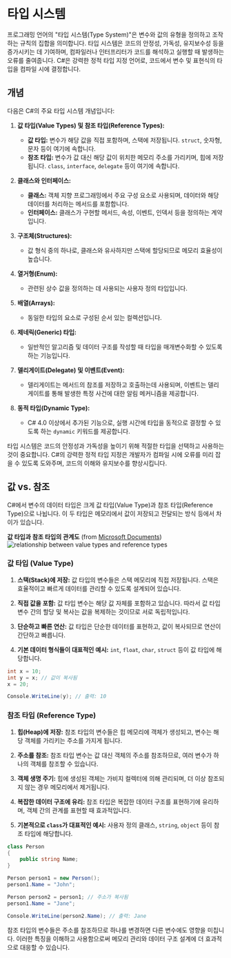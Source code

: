 # 타입 시스템

프로그래밍 언어의 "타입 시스템(Type System)"은 변수와 값의 유형을 정의하고 조작하는 규칙의 집합을 의미합니다. 타입 시스템은 코드의 안정성, 가독성, 유지보수성 등을 증가시키는 데 기여하며, 컴파일러나 인터프리터가 코드를 해석하고 실행할 때 발생하는 오류를 줄여줍니다. C#은 강력한 정적 타입 지정 언어로, 코드에서 변수 및 표현식의 타입을 컴파일 시에 결정합니다.

## 개념

다음은 C#의 주요 타입 시스템 개념입니다:

1. **값 타입(Value Types) 및 참조 타입(Reference Types):**
    - **값 타입:** 변수가 해당 값을 직접 포함하며, 스택에 저장됩니다. `struct`, 숫자형, 문자 등이 여기에 속합니다.
    - **참조 타입:** 변수가 값 대신 해당 값이 위치한 메모리 주소를 가리키며, 힙에 저장됩니다. `class`, `interface`, `delegate` 등이 여기에 속합니다.

2. **클래스와 인터페이스:**
    - **클래스:** 객체 지향 프로그래밍에서 주요 구성 요소로 사용되며, 데이터와 해당 데이터를 처리하는 메서드를 포함합니다.
    - **인터페이스:** 클래스가 구현할 메서드, 속성, 이벤트, 인덱서 등을 정의하는 계약입니다.

3. **구조체(Structures):**
    - 값 형식 중의 하나로, 클래스와 유사하지만 스택에 할당되므로 메모리 효율성이 높습니다.

4. **열거형(Enum):**
    - 관련된 상수 값을 정의하는 데 사용되는 사용자 정의 타입입니다.

5. **배열(Arrays):**
    - 동일한 타입의 요소로 구성된 순서 있는 컬렉션입니다.

6. **제네릭(Generic) 타입:**
    - 일반적인 알고리즘 및 데이터 구조를 작성할 때 타입을 매개변수화할 수 있도록 하는 기능입니다.

7. **델리게이트(Delegate) 및 이벤트(Event):**
    - 델리게이트는 메서드의 참조를 저장하고 호출하는데 사용되며, 이벤트는 델리게이트를 통해 발생한 특정 사건에 대한 알림 메커니즘을 제공합니다.

8. **동적 타입(Dynamic Type):**
    - C# 4.0 이상에서 추가된 기능으로, 실행 시간에 타입을 동적으로 결정할 수 있도록 하는 `dynamic` 키워드를 제공합니다.

타입 시스템은 코드의 안정성과 가독성을 높이기 위해 적절한 타입을 선택하고 사용하는 것이 중요합니다. C#의 강력한 정적 타입 지정은 개발자가 컴파일 시에 오류를 미리 잡을 수 있도록 도와주며, 코드의 이해와 유지보수를 향상시킵니다.

## 값 vs. 참조

C#에서 변수의 데이터 타입은 크게 값 타입(Value Type)과 참조 타입(Reference Type)으로 나뉩니다. 이 두 타입은 메모리에서 값이 저장되고 전달되는 방식 등에서 차이가 있습니다.

**값 타입과 참조 타입의 관계도** (from [Microsoft Documents](https://learn.microsoft.com/en-us/dotnet/csharp/fundamentals/types/))
![relationship between value types and reference types](https://learn.microsoft.com/en-us/dotnet/csharp/programming-guide/types/media/index/value-reference-types-common-type-system.png)

### 값 타입 (Value Type)

1. **스택(Stack)에 저장:** 값 타입의 변수들은 스택 메모리에 직접 저장됩니다. 스택은 효율적이고 빠르게 데이터를 관리할 수 있도록 설계되어 있습니다.

2. **직접 값을 포함:** 값 타입 변수는 해당 값 자체를 포함하고 있습니다. 따라서 값 타입 변수 간의 할당 및 복사는 값을 복제하는 것이므로 서로 독립적입니다.

3. **단순하고 빠른 연산:** 값 타입은 단순한 데이터를 표현하고, 값이 복사되므로 연산이 간단하고 빠릅니다.

4. **기본 데이터 형식들이 대표적인 예시:** `int`, `float`, `char`, `struct` 등이 값 타입에 해당합니다.

```csharp
int x = 10;
int y = x; // 값이 복사됨
x = 20;

Console.WriteLine(y); // 출력: 10
```

### 참조 타입 (Reference Type)

1. **힙(Heap)에 저장:** 참조 타입의 변수들은 힙 메모리에 객체가 생성되고, 변수는 해당 객체를 가리키는 주소를 가지게 됩니다.

2. **주소를 참조:** 참조 타입 변수는 값 대신 객체의 주소를 참조하므로, 여러 변수가 하나의 객체를 참조할 수 있습니다.

3. **객체 생명 주기:** 힙에 생성된 객체는 가비지 컬렉터에 의해 관리되며, 더 이상 참조되지 않는 경우 메모리에서 제거됩니다.

4. **복잡한 데이터 구조에 유리:** 참조 타입은 복잡한 데이터 구조를 표현하기에 유리하며, 객체 간의 관계를 표현할 때 효과적입니다.

5. **기본적으로 `class`가 대표적인 예시:** 사용자 정의 클래스, `string`, `object` 등이 참조 타입에 해당합니다.

```csharp
class Person
{
    public string Name;
}

Person person1 = new Person();
person1.Name = "John";

Person person2 = person1; // 주소가 복사됨
person1.Name = "Jane";

Console.WriteLine(person2.Name); // 출력: Jane
```

참조 타입의 변수들은 주소를 참조하므로 하나를 변경하면 다른 변수에도 영향을 미칩니다. 이러한 특징을 이해하고 사용함으로써 메모리 관리와 데이터 구조 설계에 더 효과적으로 대응할 수 있습니다.
